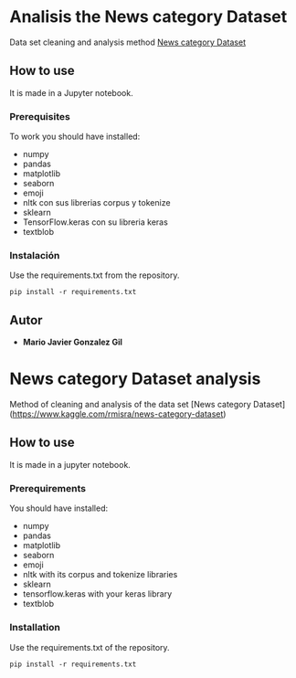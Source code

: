 # Analisis the News category Dataset

Data set cleaning and analysis method
[News category Dataset](https://www.kaggle.com/rmisra/news-category-dataset)
## How to use

It is made in a Jupyter notebook.

### Prerequisites

To work you should have installed:
* numpy
* pandas
* matplotlib
* seaborn
* emoji
* nltk con sus librerias corpus y tokenize
* sklearn
* TensorFlow.keras con su libreria keras
* textblob

### Instalación

Use the requirements.txt from the repository.

```
pip install -r requirements.txt
```
## Autor

* **Mario Javier Gonzalez Gil**





# News category Dataset analysis

Method of cleaning and analysis of the data set
[News category Dataset] (https://www.kaggle.com/rmisra/news-category-dataset)
## How to use

It is made in a jupyter notebook.

### Prerequirements

You should have installed:
* numpy
* pandas
* matplotlib
* seaborn
* emoji
* nltk with its corpus and tokenize libraries
* sklearn
* tensorflow.keras with your keras library
* textblob




### Installation

Use the requirements.txt of the repository.

``
pip install -r requirements.txt
``
